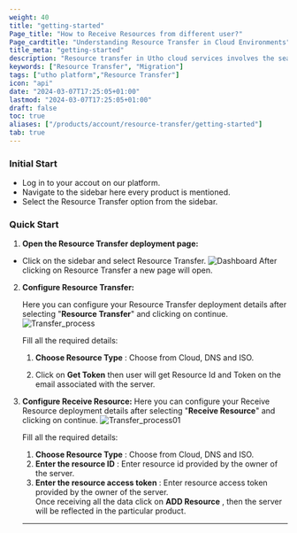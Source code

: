 ```yaml
---
weight: 40
title: "getting-started"
Page_title: "How to Receive Resources from different user?"
Page_cardtitle: "Understanding Resource Transfer in Cloud Environments"
title_meta: "getting-started"
description: "Resource transfer in Utho cloud services involves the seamless movement and management of digital assets, data, applications, and computing resources within or across Utho's cloud infrastructure. This process enables organizations to optimize resource allocation, enhance scalability, and improve operational efficiency."
keywords: ["Resource Transfer", "Migration"]
tags: ["utho platform","Resource Transfer"]
icon: "api"
date: "2024-03-07T17:25:05+01:00"
lastmod: "2024-03-07T17:25:05+01:00"
draft: false
toc: true
aliases: ["/products/account/resource-transfer/getting-started"]
tab: true
---
```


### Initial Start

- Log in to your accout on our platform.
- Navigate to the sidebar here every product is mentioned.
- Select the Resource Transfer option from the sidebar.

### Quick Start

1. **Open the Resource Transfer deployment page:**

- Click on the sidebar and select Resource Transfer.
![Dashboard](./Screenshots/Dashboard.png)
After clicking on Resource Transfer a new page will open.

2. **Configure Resource Transfer:**

   Here you can configure your Resource Transfer deployment details after selecting  "**Resource Transfer**" and clicking on continue.
   ![Transfer_process](./Screenshots/Transfer_process.png)

    Fill all the required details:
    1. **Choose Resource Type** : Choose from Cloud, DNS and ISO.

    2. Click  on **Get Token** then  user will get Resource Id and Token on the email associated with the server.

3. **Configure Receive Resource:**
    Here you can configure your Receive Resource deployment details after selecting  "**Receive Resource**" and clicking on continue.
    ![Transfer_process01](./Screenshots/Transfer_process01.png)

    Fill all the required details:
    1. **Choose Resource Type** : Choose from Cloud, DNS and ISO.
    2. **Enter the resource ID** : Enter resource id provided by the owner of the server.
    3. **Enter the resource access token** :  Enter resource access token provided by the owner of the server.    
    Once receiving all the data click on **ADD Resource** , then the server will be reflected in the particular product.

    ---  
















